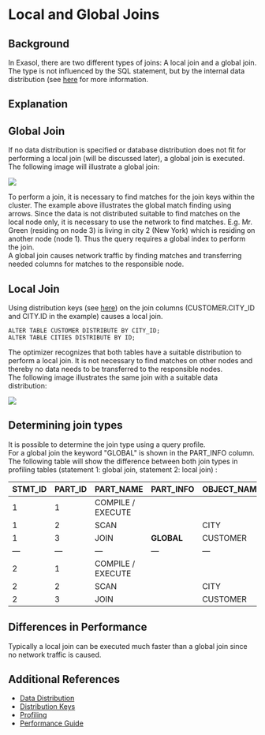 # Local and Global Joins 
## Background

In Exasol, there are two different types of joins: A local join and a global join. The type is not influenced by the SQL statement, but by the internal data distribution (see [here](https://exasol.my.site.com/s/article/Data-Distribution) for more information. 

## Explanation

## Global Join

If no data distribution is specified or database distribution does not fit for performing a local join (will be discussed later), a global join is executed.  
The following image will illustrate a global join:

![](images/globaljoin.png)

To perform a join, it is necessary to find matches for the join keys within the cluster. The example above illustrates the global match finding using arrows. Since the data is not distributed suitable to find matches on the local node only, it is necessary to use the network to find matches. E.g. Mr. Green (residing on node 3) is living in city 2 (New York) which is residing on another node (node 1). Thus the query requires a global index to perform the join.  
A global join causes network traffic by finding matches and transferring needed columns for matches to the responsible node. 

## Local Join

Using distribution keys (see [here](https://exasol.my.site.com/s/article/Data-Distribution)) on the join columns (CUSTOMER.CITY_ID and CITY.ID in the example) causes a local join.


```"code-sql"
ALTER TABLE CUSTOMER DISTRIBUTE BY CITY_ID; 
ALTER TABLE CITIES DISTRIBUTE BY ID; 
```
The optimizer recognizes that both tables have a suitable distribution to perform a local join. It is not necessary to find matches on other nodes and thereby no data needs to be transferred to the responsible nodes.  
The following image illustrates the same join with a suitable data distribution:

![](images/localjoin.png)

## Determining join types

It is possible to determine the join type using a query profile.  
For a global join the keyword "GLOBAL" is shown in the PART_INFO column. The following table will show the difference between both join types in profiling tables (statement 1: global join, statement 2: local join) :


| STMT_ID | PART_ID | PART_NAME | PART_INFO | OBJECT_NAME |
| --- | --- | --- | --- | --- |
| 1 | 1 | COMPILE / EXECUTE |  |  |
| 1 | 2 | SCAN | | CITY |
| 1 | 3 | JOIN | **GLOBAL** | CUSTOMER |
| — | — | — | — |— |
| 2 | 1 | COMPILE / EXECUTE |  |  | 
| 2 | 2 | SCAN |  |CITY |
| 2 | 3 | JOIN |  |CUSTOMER |

## Differences in Performance

Typically a local join can be executed much faster than a global join since no network traffic is caused.

## Additional References

* [Data Distribution](https://exasol.my.site.com/s/article/Data-Distribution)
* [Distribution Keys](https://docs.exasol.com/sql/alter_table(distribution_partitioning).htm)
* [Profiling](https://docs.exasol.com/database_concepts/profiling.htm)
* [Performance Guide](https://docs.exasol.com/performance/best_practices.htm#DistributionKeys)
